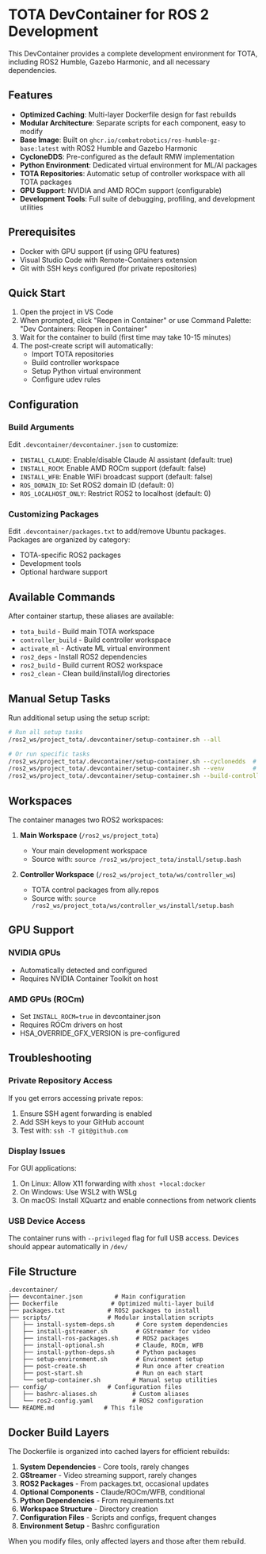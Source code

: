 # TOTA DevContainer for ROS 2 Development

This DevContainer provides a complete development environment for TOTA, including ROS2 Humble, Gazebo Harmonic, and all necessary dependencies.

## Features

- **Optimized Caching**: Multi-layer Dockerfile design for fast rebuilds
- **Modular Architecture**: Separate scripts for each component, easy to modify
- **Base Image**: Built on `ghcr.io/combatrobotics/ros-humble-gz-base:latest` with ROS2 Humble and Gazebo Harmonic
- **CycloneDDS**: Pre-configured as the default RMW implementation
- **Python Environment**: Dedicated virtual environment for ML/AI packages
- **TOTA Repositories**: Automatic setup of controller workspace with all TOTA packages
- **GPU Support**: NVIDIA and AMD ROCm support (configurable)
- **Development Tools**: Full suite of debugging, profiling, and development utilities

## Prerequisites

- Docker with GPU support (if using GPU features)
- Visual Studio Code with Remote-Containers extension
- Git with SSH keys configured (for private repositories)

## Quick Start

1. Open the project in VS Code
2. When prompted, click "Reopen in Container" or use Command Palette: "Dev Containers: Reopen in Container"
3. Wait for the container to build (first time may take 10-15 minutes)
4. The post-create script will automatically:
   - Import TOTA repositories
   - Build controller workspace
   - Setup Python virtual environment
   - Configure udev rules

## Configuration

### Build Arguments

Edit `.devcontainer/devcontainer.json` to customize:

- `INSTALL_CLAUDE`: Enable/disable Claude AI assistant (default: true)
- `INSTALL_ROCM`: Enable AMD ROCm support (default: false)
- `INSTALL_WFB`: Enable WiFi broadcast support (default: false)
- `ROS_DOMAIN_ID`: Set ROS2 domain ID (default: 0)
- `ROS_LOCALHOST_ONLY`: Restrict ROS2 to localhost (default: 0)

### Customizing Packages

Edit `.devcontainer/packages.txt` to add/remove Ubuntu packages. Packages are organized by category:
- TOTA-specific ROS2 packages
- Development tools
- Optional hardware support

## Available Commands

After container startup, these aliases are available:

- `tota_build` - Build main TOTA workspace
- `controller_build` - Build controller workspace
- `activate_ml` - Activate ML virtual environment
- `ros2_deps` - Install ROS2 dependencies
- `ros2_build` - Build current ROS2 workspace
- `ros2_clean` - Clean build/install/log directories

## Manual Setup Tasks

Run additional setup using the setup script:

```bash
# Run all setup tasks
/ros2_ws/project_tota/.devcontainer/setup-container.sh --all

# Or run specific tasks
/ros2_ws/project_tota/.devcontainer/setup-container.sh --cyclonedds  # Configure CycloneDDS
/ros2_ws/project_tota/.devcontainer/setup-container.sh --venv        # Setup Python venv
/ros2_ws/project_tota/.devcontainer/setup-container.sh --build-controller  # Build controller workspace
```

## Workspaces

The container manages two ROS2 workspaces:

1. **Main Workspace** (`/ros2_ws/project_tota`)
   - Your main development workspace
   - Source with: `source /ros2_ws/project_tota/install/setup.bash`

2. **Controller Workspace** (`/ros2_ws/project_tota/ws/controller_ws`)
   - TOTA control packages from ally.repos
   - Source with: `source /ros2_ws/project_tota/ws/controller_ws/install/setup.bash`

## GPU Support

### NVIDIA GPUs
- Automatically detected and configured
- Requires NVIDIA Container Toolkit on host

### AMD GPUs (ROCm)
- Set `INSTALL_ROCM=true` in devcontainer.json
- Requires ROCm drivers on host
- HSA_OVERRIDE_GFX_VERSION is pre-configured

## Troubleshooting

### Private Repository Access
If you get errors accessing private repos:
1. Ensure SSH agent forwarding is enabled
2. Add SSH keys to your GitHub account
3. Test with: `ssh -T git@github.com`

### Display Issues
For GUI applications:
1. On Linux: Allow X11 forwarding with `xhost +local:docker`
2. On Windows: Use WSL2 with WSLg
3. On macOS: Install XQuartz and enable connections from network clients

### USB Device Access
The container runs with `--privileged` flag for full USB access. Devices should appear automatically in `/dev/`

## File Structure

```
.devcontainer/
├── devcontainer.json         # Main configuration
├── Dockerfile               # Optimized multi-layer build
├── packages.txt            # ROS2 packages to install
├── scripts/                # Modular installation scripts
│   ├── install-system-deps.sh      # Core system dependencies
│   ├── install-gstreamer.sh        # GStreamer for video
│   ├── install-ros-packages.sh     # ROS2 packages
│   ├── install-optional.sh         # Claude, ROCm, WFB
│   ├── install-python-deps.sh      # Python packages
│   ├── setup-environment.sh        # Environment setup
│   ├── post-create.sh              # Run once after creation
│   ├── post-start.sh               # Run on each start
│   └── setup-container.sh         # Manual setup utilities
├── config/                 # Configuration files
│   ├── bashrc-aliases.sh          # Custom aliases
│   └── ros2-config.yaml           # ROS2 configuration
└── README.md              # This file
```

## Docker Build Layers

The Dockerfile is organized into cached layers for efficient rebuilds:

1. **System Dependencies** - Core tools, rarely changes
2. **GStreamer** - Video streaming support, rarely changes
3. **ROS2 Packages** - From packages.txt, occasional updates
4. **Optional Components** - Claude/ROCm/WFB, conditional
5. **Python Dependencies** - From requirements.txt
6. **Workspace Structure** - Directory creation
7. **Configuration Files** - Scripts and configs, frequent changes
8. **Environment Setup** - Bashrc configuration

When you modify files, only affected layers and those after them rebuild.